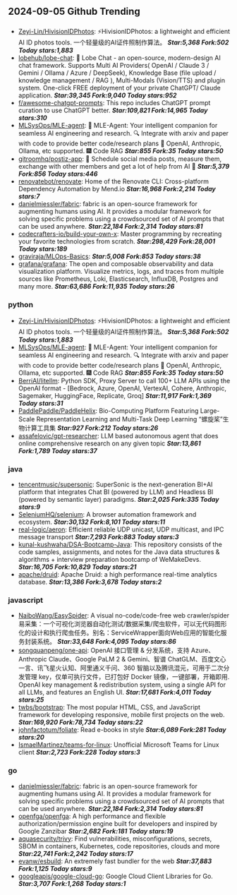 ## 2024-09-05 Github Trending

### 
* [Zeyi-Lin/HivisionIDPhotos](https://github.com/Zeyi-Lin/HivisionIDPhotos): ⚡️HivisionIDPhotos: a lightweight and efficient AI ID photos tools. 一个轻量级的AI证件照制作算法。 ***Star:5,368 Fork:502 Today stars:1,883***
* [lobehub/lobe-chat](https://github.com/lobehub/lobe-chat): 🤯 Lobe Chat - an open-source, modern-design AI chat framework. Supports Multi AI Providers( OpenAI / Claude 3 / Gemini / Ollama / Azure / DeepSeek), Knowledge Base (file upload / knowledge management / RAG ), Multi-Modals (Vision/TTS) and plugin system. One-click FREE deployment of your private ChatGPT/ Claude application. ***Star:39,345 Fork:9,040 Today stars:952***
* [f/awesome-chatgpt-prompts](https://github.com/f/awesome-chatgpt-prompts): This repo includes ChatGPT prompt curation to use ChatGPT better. ***Star:109,821 Fork:14,965 Today stars:310***
* [MLSysOps/MLE-agent](https://github.com/MLSysOps/MLE-agent): 🤖 MLE-Agent: Your intelligent companion for seamless AI engineering and research. 🔍 Integrate with arxiv and paper with code to provide better code/research plans 🧰 OpenAI, Anthropic, Ollama, etc supported. 🎆 Code RAG ***Star:855 Fork:35 Today stars:50***
* [gitroomhq/postiz-app](https://github.com/gitroomhq/postiz-app): 📨 Schedule social media posts, measure them, exchange with other members and get a lot of help from AI 🚀 ***Star:5,379 Fork:856 Today stars:446***
* [renovatebot/renovate](https://github.com/renovatebot/renovate): Home of the Renovate CLI: Cross-platform Dependency Automation by Mend.io ***Star:16,968 Fork:2,214 Today stars:7***
* [danielmiessler/fabric](https://github.com/danielmiessler/fabric): fabric is an open-source framework for augmenting humans using AI. It provides a modular framework for solving specific problems using a crowdsourced set of AI prompts that can be used anywhere. ***Star:22,184 Fork:2,314 Today stars:81***
* [codecrafters-io/build-your-own-x](https://github.com/codecrafters-io/build-your-own-x): Master programming by recreating your favorite technologies from scratch. ***Star:298,429 Fork:28,001 Today stars:189***
* [graviraja/MLOps-Basics](https://github.com/graviraja/MLOps-Basics):  ***Star:5,008 Fork:853 Today stars:38***
* [grafana/grafana](https://github.com/grafana/grafana): The open and composable observability and data visualization platform. Visualize metrics, logs, and traces from multiple sources like Prometheus, Loki, Elasticsearch, InfluxDB, Postgres and many more. ***Star:63,686 Fork:11,935 Today stars:26***

### python
* [Zeyi-Lin/HivisionIDPhotos](https://github.com/Zeyi-Lin/HivisionIDPhotos): ⚡️HivisionIDPhotos: a lightweight and efficient AI ID photos tools. 一个轻量级的AI证件照制作算法。 ***Star:5,368 Fork:502 Today stars:1,883***
* [MLSysOps/MLE-agent](https://github.com/MLSysOps/MLE-agent): 🤖 MLE-Agent: Your intelligent companion for seamless AI engineering and research. 🔍 Integrate with arxiv and paper with code to provide better code/research plans 🧰 OpenAI, Anthropic, Ollama, etc supported. 🎆 Code RAG ***Star:855 Fork:35 Today stars:50***
* [BerriAI/litellm](https://github.com/BerriAI/litellm): Python SDK, Proxy Server to call 100+ LLM APIs using the OpenAI format - [Bedrock, Azure, OpenAI, VertexAI, Cohere, Anthropic, Sagemaker, HuggingFace, Replicate, Groq] ***Star:11,917 Fork:1,369 Today stars:31***
* [PaddlePaddle/PaddleHelix](https://github.com/PaddlePaddle/PaddleHelix): Bio-Computing Platform Featuring Large-Scale Representation Learning and Multi-Task Deep Learning “螺旋桨”生物计算工具集 ***Star:927 Fork:212 Today stars:26***
* [assafelovic/gpt-researcher](https://github.com/assafelovic/gpt-researcher): LLM based autonomous agent that does online comprehensive research on any given topic ***Star:13,861 Fork:1,789 Today stars:37***

### java
* [tencentmusic/supersonic](https://github.com/tencentmusic/supersonic): SuperSonic is the next-generation BI+AI platform that integrates Chat BI (powered by LLM) and Headless BI (powered by semantic layer) paradigms. ***Star:2,025 Fork:335 Today stars:9***
* [SeleniumHQ/selenium](https://github.com/SeleniumHQ/selenium): A browser automation framework and ecosystem. ***Star:30,132 Fork:8,101 Today stars:11***
* [real-logic/aeron](https://github.com/real-logic/aeron): Efficient reliable UDP unicast, UDP multicast, and IPC message transport ***Star:7,293 Fork:883 Today stars:3***
* [kunal-kushwaha/DSA-Bootcamp-Java](https://github.com/kunal-kushwaha/DSA-Bootcamp-Java): This repository consists of the code samples, assignments, and notes for the Java data structures & algorithms + interview preparation bootcamp of WeMakeDevs. ***Star:16,705 Fork:10,829 Today stars:21***
* [apache/druid](https://github.com/apache/druid): Apache Druid: a high performance real-time analytics database. ***Star:13,386 Fork:3,678 Today stars:2***

### javascript
* [NaiboWang/EasySpider](https://github.com/NaiboWang/EasySpider): A visual no-code/code-free web crawler/spider易采集：一个可视化浏览器自动化测试/数据采集/爬虫软件，可以无代码图形化的设计和执行爬虫任务。别名：ServiceWrapper面向Web应用的智能化服务封装系统。 ***Star:33,648 Fork:4,095 Today stars:86***
* [songquanpeng/one-api](https://github.com/songquanpeng/one-api): OpenAI 接口管理 & 分发系统，支持 Azure、Anthropic Claude、Google PaLM 2 & Gemini、智谱 ChatGLM、百度文心一言、讯飞星火认知、阿里通义千问、360 智脑以及腾讯混元，可用于二次分发管理 key，仅单可执行文件，已打包好 Docker 镜像，一键部署，开箱即用. OpenAI key management & redistribution system, using a single API for all LLMs, and features an English UI. ***Star:17,681 Fork:4,011 Today stars:25***
* [twbs/bootstrap](https://github.com/twbs/bootstrap): The most popular HTML, CSS, and JavaScript framework for developing responsive, mobile first projects on the web. ***Star:169,920 Fork:78,734 Today stars:22***
* [johnfactotum/foliate](https://github.com/johnfactotum/foliate): Read e-books in style ***Star:6,089 Fork:281 Today stars:20***
* [IsmaelMartinez/teams-for-linux](https://github.com/IsmaelMartinez/teams-for-linux): Unofficial Microsoft Teams for Linux client ***Star:2,723 Fork:228 Today stars:3***

### go
* [danielmiessler/fabric](https://github.com/danielmiessler/fabric): fabric is an open-source framework for augmenting humans using AI. It provides a modular framework for solving specific problems using a crowdsourced set of AI prompts that can be used anywhere. ***Star:22,184 Fork:2,314 Today stars:81***
* [openfga/openfga](https://github.com/openfga/openfga): A high performance and flexible authorization/permission engine built for developers and inspired by Google Zanzibar ***Star:2,682 Fork:181 Today stars:19***
* [aquasecurity/trivy](https://github.com/aquasecurity/trivy): Find vulnerabilities, misconfigurations, secrets, SBOM in containers, Kubernetes, code repositories, clouds and more ***Star:22,741 Fork:2,242 Today stars:17***
* [evanw/esbuild](https://github.com/evanw/esbuild): An extremely fast bundler for the web ***Star:37,883 Fork:1,125 Today stars:9***
* [googleapis/google-cloud-go](https://github.com/googleapis/google-cloud-go): Google Cloud Client Libraries for Go. ***Star:3,707 Fork:1,268 Today stars:1***
